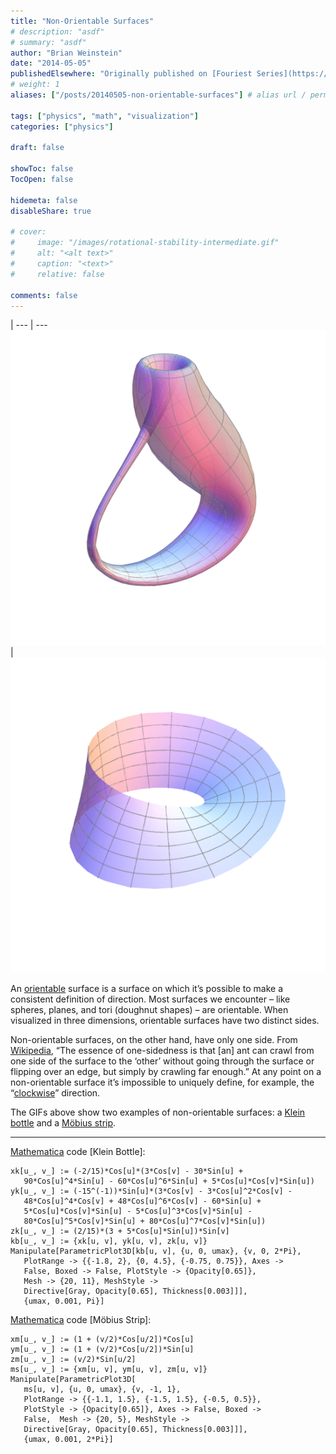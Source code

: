 ```yaml
---
title: "Non-Orientable Surfaces"
# description: "asdf"
# summary: "asdf"
author: "Brian Weinstein"
date: "2014-05-05"
publishedElsewhere: "Originally published on [Fouriest Series](https://fouriestseries.tumblr.com/post/84869520663/non-orientable-surfaces)"
# weight: 1
aliases: ["/posts/20140505-non-orientable-surfaces"] # alias url / permalink

tags: ["physics", "math", "visualization"]
categories: ["physics"]

draft: false

showToc: false
TocOpen: false

hidemeta: false
disableShare: true

# cover:
#     image: "/images/rotational-stability-intermediate.gif"
#     alt: "<alt text>"
#     caption: "<text>"
#     relative: false

comments: false
---
```


<!-- create a table for side by side images -->
 |
--- | ---
![](/images/non-orientable-surfaces-klein-bottle.gif) | ![](/images/non-orientable-surfaces-mobius-strip.gif)



An [orientable](http://en.wikipedia.org/wiki/Orientability) surface is a surface on which it’s possible to make a consistent definition of direction. Most surfaces we encounter – like spheres, planes, and tori (doughnut shapes) – are orientable. When visualized in three dimensions, orientable surfaces have two distinct sides.

Non-orientable surfaces, on the other hand, have only one side. From [Wikipedia](http://en.wikipedia.org/wiki/Orientability#Orientable_surfaces), “The essence of one-sidedness is that [an] ant can crawl from one side of the surface to the ‘other’ without going through the surface or flipping over an edge, but simply by crawling far enough.” At any point on a non-orientable surface it’s impossible to uniquely define, for example, the “[clockwise](http://en.wikipedia.org/wiki/Right-hand_rule#Direction_associated_with_a_rotation)” direction.

The GIFs above show two examples of non-orientable surfaces: a [Klein bottle](http://en.wikipedia.org/wiki/Klein_bottle) and a [Möbius strip](http://en.wikipedia.org/wiki/M%C3%B6bius_strip).

---

[Mathematica](http://www.wolfram.com/mathematica/) code [Klein Bottle]:
```
xk[u_, v_] := (-2/15)*Cos[u]*(3*Cos[v] - 30*Sin[u] +
   90*Cos[u]^4*Sin[u] - 60*Cos[u]^6*Sin[u] + 5*Cos[u]*Cos[v]*Sin[u])
yk[u_, v_] := (-15^(-1))*Sin[u]*(3*Cos[v] - 3*Cos[u]^2*Cos[v] -
   48*Cos[u]^4*Cos[v] + 48*Cos[u]^6*Cos[v] - 60*Sin[u] +
   5*Cos[u]*Cos[v]*Sin[u] - 5*Cos[u]^3*Cos[v]*Sin[u] -
   80*Cos[u]^5*Cos[v]*Sin[u] + 80*Cos[u]^7*Cos[v]*Sin[u])
zk[u_, v_] := (2/15)*(3 + 5*Cos[u]*Sin[u])*Sin[v]
kb[u_, v_] := {xk[u, v], yk[u, v], zk[u, v]}
Manipulate[ParametricPlot3D[kb[u, v], {u, 0, umax}, {v, 0, 2*Pi},
   PlotRange -> {{-1.8, 2}, {0, 4.5}, {-0.75, 0.75}}, Axes ->
   False, Boxed -> False, PlotStyle -> {Opacity[0.65]},
   Mesh -> {20, 11}, MeshStyle ->
   Directive[Gray, Opacity[0.65], Thickness[0.003]]],
   {umax, 0.001, Pi}]
```

[Mathematica](http://www.wolfram.com/mathematica/) code [Möbius Strip]:
```
xm[u_, v_] := (1 + (v/2)*Cos[u/2])*Cos[u]
ym[u_, v_] := (1 + (v/2)*Cos[u/2])*Sin[u]
zm[u_, v_] := (v/2)*Sin[u/2]
ms[u_, v_] := {xm[u, v], ym[u, v], zm[u, v]}
Manipulate[ParametricPlot3D[
   ms[u, v], {u, 0, umax}, {v, -1, 1},
   PlotRange -> {{-1.1, 1.5}, {-1.5, 1.5}, {-0.5, 0.5}},
   PlotStyle -> {Opacity[0.65]}, Axes -> False, Boxed ->
   False,  Mesh -> {20, 5}, MeshStyle ->
   Directive[Gray, Opacity[0.65], Thickness[0.003]]],
   {umax, 0.001, 2*Pi}]
```
